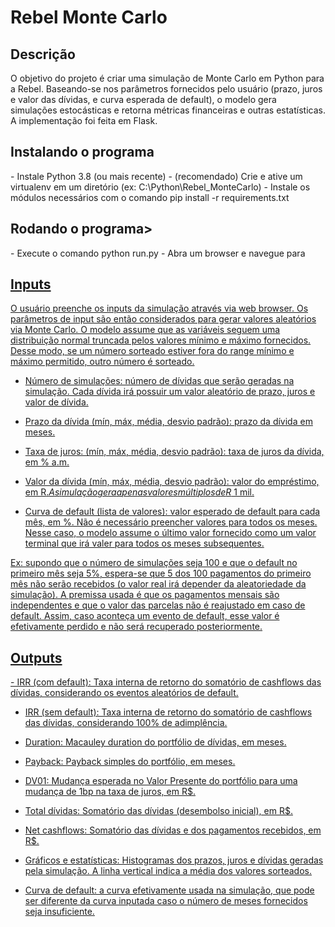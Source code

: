 <h1>Rebel Monte Carlo</h1>
<h2>Descrição</h2>
O objetivo do projeto é criar uma simulação de Monte Carlo em Python para a Rebel.
Baseando-se nos parâmetros fornecidos pelo usuário (prazo, juros e valor das dívidas, e curva esperada de default), o modelo gera simulações estocásticas e retorna métricas financeiras e outras estatísticas.
A implementação foi feita em Flask.

<h2>Instalando o programa</h2>
- Instale Python 3.8 (ou mais recente)
- (recomendado) Crie e ative um virtualenv em um diretório (ex: C:\Python\Rebel_MonteCarlo)
- Instale os módulos necessários com o comando pip install -r requirements.txt

<h2>Rodando o programa></h2>
- Execute o comando python run.py
- Abra um browser e navegue para <a href="http://localhost:5000">

<h2>Inputs</h2>
O usuário preenche os inputs da simulação através via web browser.
Os parâmetros de input são então considerados para gerar valores aleatórios via Monte Carlo. O modelo assume que as variáveis seguem uma distribuição normal truncada pelos valores mínimo e máximo fornecidos. Desse modo, se um número sorteado estiver fora do range mínimo e máximo permitido, outro número é sorteado.

- Número de simulações: número de dívidas que serão geradas na simulação. Cada dívida irá possuir um valor aleatório de prazo, juros e valor de dívida.

- Prazo da dívida (mín, máx, média, desvio padrão): prazo da dívida em meses.

- Taxa de juros: (mín, máx, média, desvio padrão): taxa de juros da dívida, em % a.m.

- Valor da dívida (mín, máx, média, desvio padrão): valor do empréstimo, em R$. A simulação gera apenas valores múltiplos de R$ 1 mil.

- Curva de default (lista de valores): valor esperado de default para cada mês, em %. Não é necessário preencher valores para todos os meses. Nesse caso, o modelo assume o último valor fornecido como um valor terminal que irá valer para todos os meses subsequentes.

Ex: supondo que o número de simulações seja 100 e que o default no primeiro mês seja 5%, espera-se que 5 dos 100 pagamentos do primeiro mês não serão recebidos (o valor real irá depender da aleatoriedade da simulação). A premissa usada é que os pagamentos mensais são independentes e que o valor das parcelas não é reajustado em caso de default. Assim, caso aconteça um evento de default, esse valor é efetivamente perdido e não será recuperado posteriormente.

<h2>Outputs</h2>
- IRR (com default): Taxa interna de retorno do somatório de cashflows das dívidas, considerando os eventos aleatórios de default.

- IRR (sem default): Taxa interna de retorno do somatório de cashflows das dívidas, considerando 100% de adimplência.

- Duration: Macauley duration do portfólio de dívidas, em meses.

- Payback: Payback simples do portfólio, em meses.

- DV01: Mudança esperada no Valor Presente do portfólio para uma mudança de 1bp na taxa de juros, em R$.

- Total dívidas: Somatório das dívidas (desembolso inicial), em R$.

- Net cashflows: Somatório das dívidas e dos pagamentos recebidos, em R$.

- Gráficos e estatísticas: Histogramas dos prazos, juros e dívidas geradas pela simulação. A linha vertical indica a média dos valores sorteados.

- Curva de default: a curva efetivamente usada na simulação, que pode ser diferente da curva inputada caso o número de meses fornecidos seja insuficiente.
